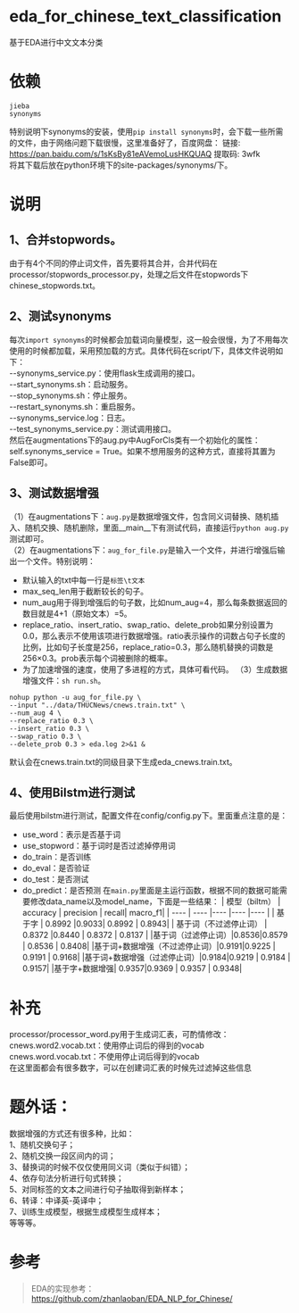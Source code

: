 # eda_for_chinese_text_classification
基于EDA进行中文文本分类

# 依赖
```
jieba
synonyms
```
特别说明下synonyms的安装，使用```pip install synonyms```时，会下载一些所需的文件，由于网络问题下载很慢，这里准备好了，百度网盘：
链接: https://pan.baidu.com/s/1sKsBy81eAVemoLusHKQUAQ 提取码: 3wfk <br>
将其下载后放在python环境下的site-packages/synonyms/下。
# 说明
## 1、合并stopwords。
由于有4个不同的停止词文件，首先要将其合并，合并代码在processor/stopwords_processor.py，处理之后文件在stopwords下chinese_stopwords.txt。
## 2、测试synonyms
每次```import synonyms```的时候都会加载词向量模型，这一般会很慢，为了不用每次使用的时候都加载，采用预加载的方式。具体代码在script/下，具体文件说明如下：<br>
--synonyms_service.py：使用flask生成调用的接口。<br>
--start_synonyms.sh：启动服务。<br>
--stop_synonyms.sh：停止服务。<br>
--restart_synonyms.sh：重启服务。<br>
--synonyms_service.log：日志。<br>
--test_synonyms_service.py：测试调用接口。<br>
然后在augmentations下的aug.py中AugForCls类有一个初始化的属性：self.synonyms_service = True。如果不想用服务的这种方式，直接将其置为False即可。
## 3、测试数据增强
（1）在augmentations下：```aug.py```是数据增强文件，包含同义词替换、随机插入、随机交换、随机删除，里面__main__下有测试代码，直接运行```python aug.py```测试即可。<br>
（2）在augmentations下：```aug_for_file.py```是输入一个文件，并进行增强后输出一个文件。特别说明：
- 默认输入的txt中每一行是```标签\t文本```
- max_seq_len用于截断较长的句子。
- num_aug用于得到增强后的句子数，比如num_aug=4，那么每条数据返回的数目就是4+1（原始文本）=5。
- replace_ratio、insert_ratio、swap_ratio、delete_prob如果分别设置为0.0，那么表示不使用该项进行数据增强。ratio表示操作的词数占句子长度的比例，比如句子长度是256，replace_ratio=0.3，那么随机替换的词数是256×0.3。prob表示每个词被删除的概率。
- 为了加速增强的速度，使用了多进程的方式，具体可看代码。
（3）生成数据增强文件：```sh run.sh```。
```
nohup python -u aug_for_file.py \
--input "../data/THUCNews/cnews.train.txt" \
--num_aug 4 \
--replace_ratio 0.3 \
--insert_ratio 0.3 \
--swap_ratio 0.3 \
--delete_prob 0.3 > eda.log 2>&1 &
```
默认会在cnews.train.txt的同级目录下生成eda_cnews.train.txt。
## 4、使用Bilstm进行测试
最后使用bilstm进行测试，配置文件在config/config.py下。里面重点注意的是：
- use_word：表示是否基于词
- use_stopword：基于词时是否过滤掉停用词
- do_train：是否训练
- do_eval：是否验证
- do_test：是否测试
- do_predict：是否预测
在```main.py```里面是主运行函数，根据不同的数据可能需要修改data_name以及model_name，下面是一些结果：
|  模型（biltm）   | accuracy  | precision | recall| macro_f1|
|  ----  | ----  |----  |----  |----  |
| 基于字  | 0.8992 |0.9033|    0.8992 |   0.8943|
| 基于词（不过滤停止词）  | 0.8372 |0.8440  |  0.8372 |   0.8137 |
|基于词（过滤停止词）|0.8536|0.8579  |  0.8536  |  0.8408|
|基于词+数据增强（不过滤停止词）|0.9191|0.9225  |  0.9191 |   0.9168|
|基于词+数据增强（过滤停止词）|0.9184|0.9219  |  0.9184  |  0.9157|
|基于字+数据增强| 0.9357|0.9369  |  0.9357  |  0.9348|

# 补充
processor/processor_word.py用于生成词汇表，可酌情修改：<br>
cnews.word2.vocab.txt：使用停止词后的得到的vocab<br>
cnews.word.vocab.txt：不使用停止词后得到的vocab<br>
在这里面都会有很多数字，可以在创建词汇表的时候先过滤掉这些信息<br>

# 题外话：
数据增强的方式还有很多种，比如：<br>
1、随机交换句子；<br>
2、随机交换一段区间内的词；<br>
3、替换词的时候不仅仅使用同义词（类似于纠错）；<br>
4、依存句法分析进行句式转换；<br>
5、对同标签的文本之间进行句子抽取得到新样本；<br>
6、转译：中译英-英译中；<br>
7、训练生成模型，根据生成模型生成样本；<br>
等等等。<br>

# 参考
> EDA的实现参考：https://github.com/zhanlaoban/EDA_NLP_for_Chinese/
